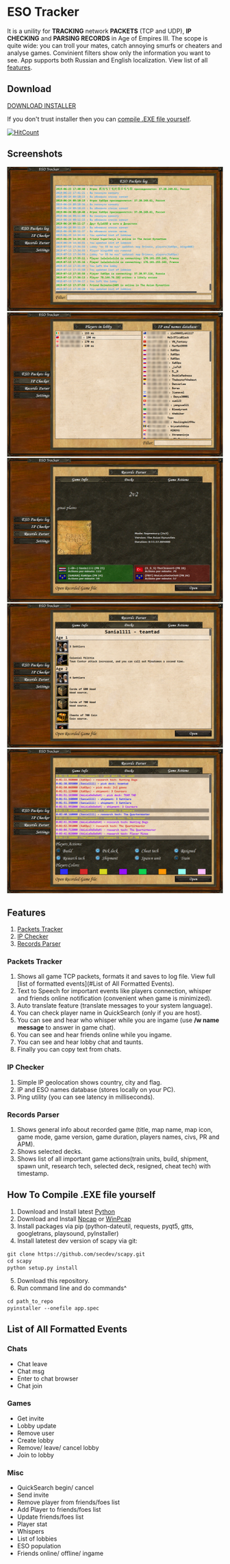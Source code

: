 # ESO Tracker
It is a unility for **TRACKING** network **PACKETS** (TCP and UDP), **IP CHECKING** and **PARSING RECORDS** in Age of Empires III. The scope is quite wide: you can troll your mates, catch annoying smurfs or cheaters and analyse games. Convinient filters show only the information you want to see. App supports both Russian and English localization. View list of all [features](#Features).

## Download

[DOWNLOAD INSTALLER](https://drive.google.com/open?id=1EskTX8MirfWu2oTKtltgoXdze4EXlzM0)


If you don't trust installer then you can [compile .EXE file yourself](#How-To-Compile-.EXE-file-yourself). 


[![HitCount](http://hits.dwyl.io/XaKOps/ESO-Tracker.svg)](http://hits.dwyl.io/XaKOps/ESO-Tracker)

## Screenshots
![Screenshot](Screenshots/1.PNG)
![Screenshot](Screenshots/2.PNG)
![Screenshot](Screenshots/3.PNG)
![Screenshot](Screenshots/4.PNG)
![Screenshot](Screenshots/5.PNG)

## Features

1. [Packets Tracker](#Packets-Tracker)
2. [IP Checker](#IP-Checker)
3. [Records Parser](#Records-Parser)

### Packets Tracker
1. Shows all game TCP packets, formats it and saves to log file. View full [list of formatted events](#List of All Formatted Events).
2. Text to Speech for important events like players connection, whisper and friends online notification (convenient when game is minimized).
3. Auto translate feature (translate messages to your system language).
4. You can check player name in QuickSearch (only if you are host).
5. You can see and hear who whisper while you are ingame (use **/w name message** to answer in game chat).
6. You can see and hear friends online while you ingame.
7. You can see and hear lobby chat and taunts.
8. Finally you can copy text from chats.

### IP Checker
1. Simple IP geolocation shows country, city and flag.
2. IP and ESO names database (stores locally on your PC).
3. Ping utility (you can see latency in milliseconds).

### Records Parser
1. Shows general info about recorded game (title, map name, map icon, game mode, game version, game duration, players names, civs, PR and APM).
2. Shows selected decks.
3. Shows list of all important game actions(train units, build, shipment, spawn unit, research tech, selected deck, resigned, cheat tech) with timestamp.

## How To Compile .EXE file yourself

1. Download and Install latest [Python](https://www.python.org/downloads/)
2. Download and Install [Npcap](https://nmap.org/npcap/) or [WinPcap](https://www.winpcap.org/install/)
3. Install packages via pip (python-dateutil, requests, pyqt5, gtts, googletrans, playsound, pyInstaller)
4. Install latetest dev version of scapy via git:
```
git clone https://github.com/secdev/scapy.git
cd scapy
python setup.py install
```  
5. Download this repository.
6. Run command line and do commands^
```
cd path_to_repo
pyinstaller --onefile app.spec
```

## List of All Formatted Events
### Chats
* Chat leave
* Chat msg
* Enter to chat browser
* Chat join

### Games
* Get invite
* Lobby update
* Remove user
* Create lobby
* Remove/ leave/ cancel lobby
* Join to lobby

### Misc
* QuickSearch begin/ cancel
* Send invite
* Remove player from friends/foes list
* Add Player to friends/foes list
* Update friends/foes list
* Player stat
* Whispers
* List of lobbies
* ESO population
* Friends online/ offline/ ingame
